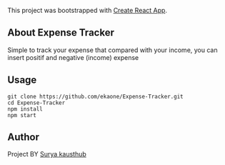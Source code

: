 This project was bootstrapped with [Create React App](https://github.com/facebook/create-react-app).

## About Expense Tracker

Simple to track your expense that compared with your income, you can insert positif and negative (income) expense



## Usage

```
git clone https://github.com/ekaone/Expense-Tracker.git
cd Expense-Tracker
npm install
npm start
```

## Author

Project BY [Surya kausthub](https://github.com/Suryakausthub/) 


